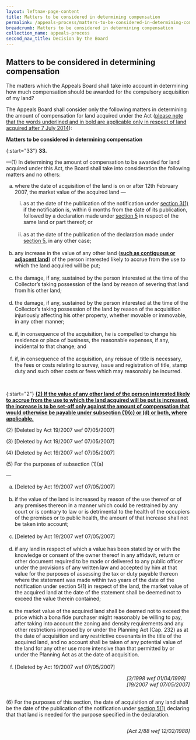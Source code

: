 ```yaml
---
layout: leftnav-page-content
title: Matters to be considered in determining compensation
permalink: /appeals-process/matters-to-be-considered-in-determining-compensation/
breadcrumb: Matters to be considered in determining compensation
collection_name: appeals-process
second_nav_title: Decision by the Board 
---
```


<style>
  ol.alphabet {list-style-type: lower-alpha;}
  ol.roman {list-style-type: lower-roman;}
  ol li p.float{float: right;}
  p.float{float: right;}
</style>
Matters to be considered in determining compensation
---

The matters which the Appeals Board shall take into account in determining how much compensation should be awarded for the compulsory acquisition of my land?

The Appeals Board shall consider only the following matters in determining the amount of compensation for land acquired under the Act (<u>please note that the words underlined and in bold are applicable only in respect of land acquired after 7 July 2014</u>):

**Matters to be considered in determining compensation**

{:start="33"} 
**33.** <p>—(1)  In determining the amount of compensation to be awarded for land acquired under this Act, the Board shall take into consideration the following matters and no others:</p>

<ol class="alphabet">
  <li>
    <p>where the date of acquisition of the land is on or after 12th February 2007, the market value of the acquired land —</p>
    <ol class="roman">
      <li>
        as at the date of the publication of the notification under <a href="https://sso.agc.gov.sg/Act/LAA1966?ProvIds=pr3-#pr3-">section 3(1)</a> if the notification is, within 6 months from the date of its publication, followed by a declaration made under <a href="https://sso.agc.gov.sg/Act/LAA1966?ProvIds=pr5-#pr5-">section 5</a> in respect of the same land or part thereof; or
      </li><br>
      <li>
        as at the date of the publication of the declaration made under <a href="https://sso.agc.gov.sg/Act/LAA1966?ProvIds=pr5-#pr5-">section 5</a>, in any other case;
      </li>
    </ol>
  </li><br>
  <li>any increase in the value of any other land (<u><b>such as contiguous or adjacent land</b></u>) of the person interested likely to accrue from the use to which the land acquired will be put;</li><br>
  <li>the damage, if any, sustained by the person interested at the time of the Collector’s taking possession of the land by reason of severing that land from his other land;</li><br>
  <li>the damage, if any, sustained by the person interested at the time of the Collector’s taking possession of the land by reason of the acquisition injuriously affecting his other property, whether movable or immovable, in any other manner;</li><br>
  <li>if, in consequence of the acquisition, he is compelled to change his residence or place of business, the reasonable expenses, if any, incidental to that change; and</li><br>
  <li>if, in consequence of the acquisition, any reissue of title is necessary, the fees or costs relating to survey, issue and registration of title, stamp duty and such other costs or fees which may reasonably be incurred.</li> 
</oL><br>

{:start="2"} 
<b><u>(2) If the value of any other land of the person interested likely to accrue from the use to which the land acquired will be put is increased, the increase is to be set-off only against the amount of compensation that would otherwise be payable under subsection (1)(c) or (d) or both, where applicable.</u></b><br>

<p>(2) [Deleted by Act 19/2007 wef 07/05/2007]</p>

<p>(3) [Deleted by Act 19/2007 wef 07/05/2007]</p>

<p>(4) [Deleted by Act 19/2007 wef 07/05/2007]</p>

<p>(5)  For the purposes of subsection (1)(a)</p> —

<ol class="alphabet">
  <li>[Deleted by Act 19/2007 wef 07/05/2007]</li><br>
  <li>if the value of the land is increased by reason of the use thereof or of any premises thereon in a manner which could be restrained by any court or is contrary to law or is detrimental to the health of the occupiers of the premises or to public health, the amount of that increase shall not be taken into account;</li><br>
  <li>[Deleted by Act 19/2007 wef 07/05/2007]</li><br>
  <li>if any land in respect of which a value has been stated by or with the knowledge or consent of the owner thereof in any affidavit, return or other document required to be made or delivered to any public officer under the provisions of any written law and accepted by him at that value for the purposes of assessing the tax or duty payable thereon where the statement was made within two years of the date of the notification under section 5(1) in respect of the land, the market value of the acquired land at the date of the statement shall be deemed not to exceed the value therein contained;</li><br>
  <li>the market value of the acquired land shall be deemed not to exceed the price which a bona fide purchaser might reasonably be willing to pay, after taking into account the zoning and density requirements and any other restrictions imposed by or under the Planning Act (Cap. 232) as at the date of acquisition and any restrictive covenants in the title of the acquired land, and no account shall be taken of any potential value of the land for any other use more intensive than that permitted by or under the Planning Act as at the date of acquisition.</li><br>
  <li>
    [Deleted by Act 19/2007 wef 07/05/2007]<br>
    <p class="float"><i>[3/1998 wef 01/04/1998]<br>[19/2007 wef 07/05/2007]</i></p><br>
  </li><br>
</ol><br>

<p>(6) For the purposes of this section, the date of acquisition of any land shall be the date of the publication of the notification under <a href="https://sso.agc.gov.sg/Act/LAA1966?ProvIds=pr5-#pr5-">section 5(1)</a> declaring that that land is needed for the purpose specified in the declaration.</p>

<p class="float"><i>[Act 2/88 wef 12/02/1988]</i></p>
